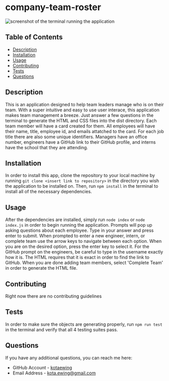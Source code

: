 # company-team-roster
![screenshot of the terminal running the application](./assets/images/screenshot)

## Table of Contents
* [Description](#description)
* [Installation](#installation)
* [Usage](#usage)
* [Contributing](#contributing)
* [Tests](#tests)
* [Questions](#questions)


## Description
This is an application designed to help team leaders manage who is on their team.  With a super intuitive and easy to use user interace, this application makes team management a breeze.  Just answer a few questions in the terminal to generate the HTML and CSS files into the dist directory. Each team member will have a card created for them.  All employees will have their name, title, employee id, and emails attatched to the card.  For each job title there are also some unique identifiers.  Managers have an office number, engineers have a GitHub link to their GitHub profile, and interns have the school that they are attending.

## Installation
In order to install this app, clone the repository to your local machine by running `git clone <insert link to repository>` in the directory you wish the application to be installed on.  Then, run `npm install` in the terminal to install all of the necessary dependencies.  

## Usage
After the dependencies are installed, simply run `node index` or `node index.js` in order to begin running the application.  Prompts will pop up asking questions about each employee.  Type in your answer and press enter to submit.  When prompted to enter a new engineer, intern, or complete team use the arrow keys to navigate between each option.  When you are on the desired option, press the enter key to select it.  For the GitHub prompt on the engineers, be careful to type in the username exactly how it is.  The HTML requires that it is exact in order to find the link to GitHub.  When you are done adding team members, select 'Complete Team' in order to generate the HTML file.

## Contributing
Right now there are no contributing guidelines

## Tests
In order to make sure the objects are generating properly, run `npm run test` in the terminal and verify that all 4 testing suites pass.

## Questions
If you have any additional questions, you can reach me here:

* GitHub Account - [kotaewing](https://github.com/kotaewing)
* Email Address - kota.ewing@gmail.com
